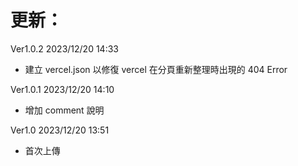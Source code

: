 # 更新：

Ver1.0.2 2023/12/20 14:33
- 建立 vercel.json 以修復 vercel 在分頁重新整理時出現的 404 Error

Ver1.0.1 2023/12/20 14:10
- 增加 comment 說明


Ver1.0 2023/12/20 13:51
- 首次上傳
